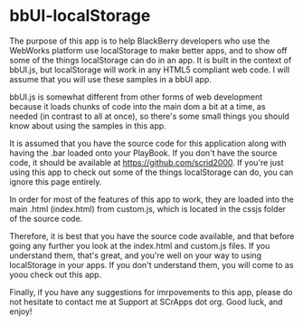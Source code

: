 bbUI-localStorage
=================

The purpose of this app is to help BlackBerry developers who use the WebWorks platform use localStorage to make better apps, and to show off some of the things localStorage can do in an app. It is built in the context of bbUI.js, but localStorage will work in any HTML5 compliant web code. I will assume that you will use these samples in a bbUI app.

bbUI.js is somewhat different from other forms of web development because it loads chunks of code into the main dom a bit at a time, as needed (in contrast to all at once), so there's some small things you should know about using the samples in this app.

It is assumed that you have the source code for this application along with having the .bar loaded onto your PlayBook. If you don't have the source code, it should be available at https://github.com/scrid2000. If you're just using this app to check out some of the things localStorage can do, you can ignore this page entirely.

In order for most of the features of this app to work, they are loaded into the main .html (index.html) from custom.js, which is located in the cssjs folder of the source code. 

Therefore, it is best that you have the source code available, and that before going any further you look at the index.html and custom.js files. If you understand them, that's great, and you're well on your way to using localStorage in your apps. If you don't understand them, you will come to as yoou check out this app.

Finally, if you have any suggestions for imrpovements to this app, please do not hesitate to contact me at Support at SCrApps dot org. Good luck, and enjoy!